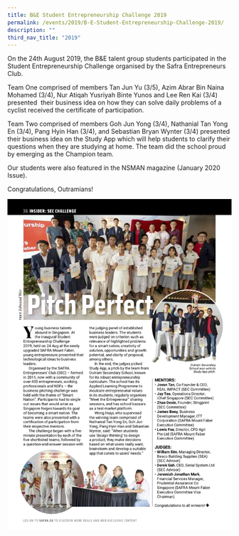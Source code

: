 ```yaml
---
title: B&E Student Entrepreneurship Challenge 2019
permalink: /events/2019/B-E-Student-Entrepreneurship-Challenge-2019/
description: ""
third_nav_title: "2019"
---
```

On the 24th August 2019, the B&E talent group students participated in the Student Entrepreneurship Challenge organised by the Safra Entrepreneurs Club.

Team One comprised of members Tan Jun Yu (3/5), Azim Abrar Bin Naina Mohamed (3/4), Nur Atiqah Yusriyah Binte Yunos and Lee Ren Kai (3/4) presented  their business idea on how they can solve daily problems of a cyclist received the certificate of participation.

Team Two comprised of members Goh Jun Yong (3/4), Nathanial Tan Yong En (3/4), Pang Hyin Han (3/4), and Sebastian Bryan Wynter (3/4) presented their business idea on the Study App which will help students to clarify their questions when they are studying at home. The team did the school proud by emerging as the Champion team.

Our students were also featured in the NSMAN magazine (January 2020 Issue).

Congratulations, Outramians!

![](/images/Achievements/2019/B&E%20Student%20Entre%20Challe%202019/OSS%20Competition-%20Mount%20Faber%20Safra.jpg)